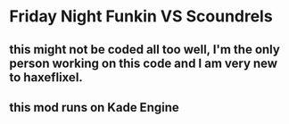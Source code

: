 # Friday Night Funkin VS Scoundrels
## this might not be coded all too well, I'm the only person working on this code and I am very new to haxeflixel.
## this mod runs on Kade Engine